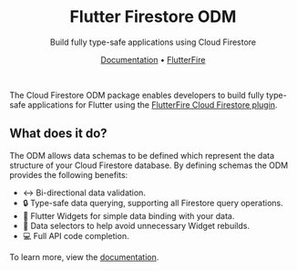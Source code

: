 <h1 align="center">Flutter Firestore ODM</h1>
<p align="center">
  <span>Build fully type-safe applications using Cloud Firestore</span>
</p>
<p align="center">
  <span><a href="docs/index.md">Documentation</a> &bull;
  <a href="https://firebase.flutter.dev/">FlutterFire</a></span>
</p>
<br />

The Cloud Firestore ODM package enables developers to build fully type-safe applications for Flutter
using the [FlutterFire Cloud Firestore plugin](https://firebase.flutter.dev/docs/firestore/overview).

## What does it do?

The ODM allows data schemas to be defined which represent the data structure of your Cloud
Firestore database. By defining schemas the ODM provides the following benefits:

- ↔️ Bi-directional data validation.
- 🔒 Type-safe data querying, supporting all Firestore query operations.
- 🔄 Flutter Widgets for simple data binding with your data.
- 🎯 Data selectors to help avoid unnecessary Widget rebuilds.
- 💻 Full API code completion.

To learn more, view the [documentation](docs/index.md).
